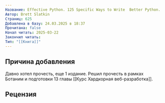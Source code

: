 ```yaml
---
Название: Effective Python. 125 Specific Ways to Write  Better Python. 3 edition
Автор: Brett Slatkin
Страниц: 625
Добавлена в базу: 24.03.2025 в 18:37
Прочитана: false
Начал читать: 2025-03-22
Закончил читать: 
Тип: "[[Книга]]"
---
```

## Причина добавления

Давно хотел прочесть, еще 1 издание. Решил прочесть в рамках Ботаним и подготовки 13 главы [[Курс Хардкорная веб-разработка]].

## Рецензия
